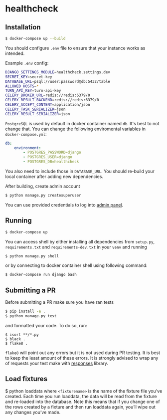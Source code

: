 # healthcheck

## Installation
```sh
$ docker-compose up --build
```
You should configure `.env` file to ensure that your instance works as intended.

Example `.env` config:
```sh
DJANGO_SETTINGS_MODULE=healthcheck.settings.dev
SECRET_KEY=secret-key
DATABASE_URL=psql://user:password@db:5432/table
ALLOWED_HOSTS=*
TURN_API_KEY=turn-api-key
CELERY_BROKER_URL=redis://redis:6379/0
CELERY_RESULT_BACKEND=redis://redis:6379/0
CELERY_ACCEPT_CONTENT=application/json
CELERY_TASK_SERIALIZER=json
CELERY_RESULT_SERIALIZER=json
```
`PostgreSQL` is used by default in docker container named `db`. It's best to not change that. You can change the following enviromental variables in `docker-compose.yml`:
```yml
db:
    environment: 
        - POSTGRES_PASSWORD=django
        - POSTGRES_USER=django
        - POSTGRES_DB=healthcheck
```
You also need to include those in `DATABASE_URL`.
You should re-build your local container after adding new dependencies.

After building, create admin account
```sh
$ python manage.py createsuperuser
```
You can use provided credentials to log into [admin panel](http://127.0.0.1:8000/admin).

## Running
```sh
$ docker-compose up
```

You can access shell by either installing all dependencies from `setup.py`, `requirements.txt` and `requirements-dev.txt` in your `venv` and running
```sh
$ python manage.py shell
```
 or by connecting to docker container shell using following command:
```sh
$ docker-compose run django bash
```

## Submitting a PR
Before submitting a PR make sure you have ran tests
```sh
$ pip install -e .
$ python manage.py test
```
and formatted your code. To do so, run:
```
$ isort **/*.py
$ black .
$ flake8 .
```
`flake8` will point out any errors but it is not used during PR testing. It is best to keep the least amount of these errors.
It is strongly advised to wrap any of requests your test make with [responses](https://github.com/getsentry/responses) library.

## Load fixtures
$ python loaddata <fixturename>
where `<fixturename>` is the name of the fixture file you’ve created. 
Each time you run loaddata, the data will be read from the fixture and re-loaded into the database. 
Note this means that if you change one of the rows created by a fixture and then run loaddata again, you’ll wipe out any changes you’ve made.